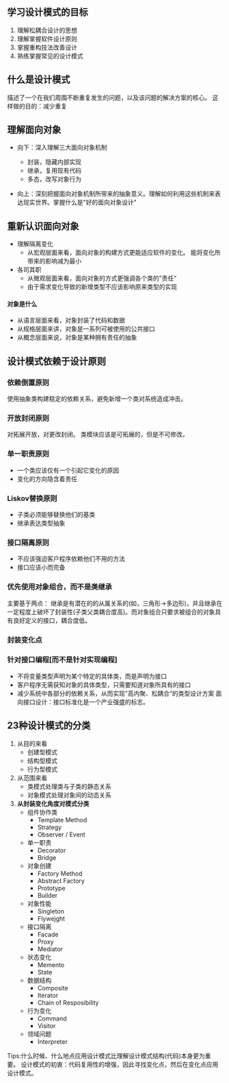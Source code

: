 ## 学习设计模式的目标
1. 理解松耦合设计的思想
2. 理解掌握软件设计原则
3. 掌握重构技法改善设计
4. 熟练掌握常见的设计模式

## 什么是设计模式
描述了一个在我们周围不断重复发生的问题，以及该问题的解决方案的核心。
这样做的目的：减少重复

## 理解面向对象
- 向下：深入理解三大面向对象机制
    - 封装，隐藏内部实现
    - 继承，复用现有代码
    - 多态，改写对象行为

- 向上：深刻把握面向对象机制所带来的抽象意义。理解如何利用这些机制来表达现实世界。掌握什么是"好的面向对象设计"

## 重新认识面向对象
- 理解隔离变化
    - 从宏观层面来看，面向对象的构建方式更能适应软件的变化。
    能将变化所带来的影响减为最小
- 各司其职
    - 从微观层面来看，面向对象的方式更强调各个类的”责任“
    - 由于需求变化导致的新增类型不应该影响原来类型的实现

#### 对象是什么
- 从语言层面来看，对象封装了代码和数据
- 从规格层面来讲，对象是一系列可被使用的公共接口
- 从概念层面来说，对象是某种拥有责任的抽象

## 设计模式依赖于设计原则
### 依赖倒置原则
使用抽象类构建稳定的依赖关系，避免新增一个类对系统造成冲击。
### 开放封闭原则
对拓展开放，对更改封闭。
类模块应该是可拓展的，但是不可修改。
### 单一职责原则
- 一个类应该仅有一个引起它变化的原因
- 变化的方向隐含着责任
### Liskov替换原则
- 子类必须能够替换他们的基类
- 继承表达类型抽象
### 接口隔离原则
- 不应该强迫客户程序依赖他们不用的方法
- 接口应该小而完备
### 优先使用对象组合，而不是类继承
主要基于两点： 继承是有潜在的的从属关系的(如，三角形->多边形)，并且继承在一定程度上破坏了封装性(子类父类耦合度高)。而对象组合只要求被组合的对象具有良好定义的接口，耦合度低。
### 封装变化点
### 针对接口编程\[而不是针对实现编程\]
- 不将变量类型声明为某个特定的具体类，而是声明为接口
- 客户程序无需获知对象的具体类型，只需要知道对象所具有的接口
- 减少系统中各部分的依赖关系，从而实现”高内聚、松耦合“的类型设计方案
面向接口设计：接口标准化是一个产业强盛的标志。


## 23种设计模式的分类
1. 从目的来看
    - 创建型模式
    - 结构型模式
    - 行为型模式
2. 从范围来看
    - 类模式处理类与子类的静态关系
    - 对象模式处理对象间的动态关系
3. **从封装变化角度对模式分类**
    - 组件协作类
        - Template Method
        - Strategy
        - Observer / Event
    - 单一职责
        - Decorator
        - Bridge
    - 对象创建
        - Factory Method
        - Abstract Factory
        - Prototype
        - Builder
    - 对象性能
        - Singleton
        - Flywejght
    - 接口隔离
        - Facade
        - Proxy
        - Mediator
    - 状态变化
        - Memento
        - State
    - 数据结构
        - Composite
        - Iterator
        - Chain of Resposibility
    - 行为变化
        - Command
        - Visitor
    - 领域问题
        - Interpreter

Tips:什么时候、什么地点应用设计模式比理解设计模式结构(代码)本身更为重要。
设计模式的初衷：代码复用性的增强，因此寻找变化点，然后在变化点应用设计模式。

